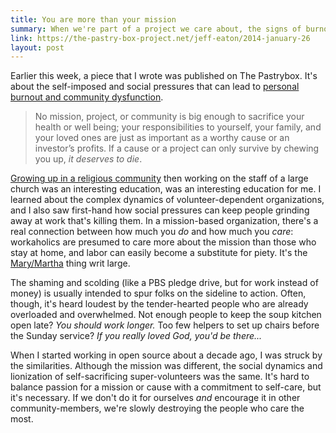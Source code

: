 ```yaml
---
title: You are more than your mission
summary: When we're part of a project we care about, the signs of burnout can sneak up on us.
link: https://the-pastry-box-project.net/jeff-eaton/2014-january-26
layout: post
---
```

Earlier this week, a piece that I wrote was published on The Pastrybox. It's about the self-imposed and social pressures that can lead to [personal burnout and community dysfunction](https://the-pastry-box-project.net/jeff-eaton/2014-january-26).

> No mission, project, or community is big enough to sacrifice your health or well being; your responsibilities to yourself, your family, and your loved ones are just as important as a worthy cause or an investor’s profits. If a cause or a project can only survive by chewing you up, *it deserves to die*.

[Growing up in a religious community](https://medium.com/growing-up-goddy) then working on the staff of a large church was an interesting education, was an interesting education for me. I learned about the complex dynamics of volunteer-dependent organizations, and I also saw first-hand how social pressures can keep people grinding away at work that's killing them. In a mission-based organization, there's a real connection between how much you *do* and how much you *care*: workaholics are presumed to care more about the mission than those who stay at home, and labor can easily become a substitute for piety. It's the [Mary/Martha](http://www.biblegateway.com/passage/?search=Luke+10%3A38-42) thing writ large.

The shaming and scolding (like a PBS pledge drive, but for work instead of money) is usually intended to spur folks on the sideline to action. Often, though, it's heard loudest by the tender-hearted people who are already overloaded and overwhelmed. Not enough people to keep the soup kitchen open late? *You should work longer.* Too few helpers to set up chairs before the Sunday service? *If you really loved God, you'd be there...*

When I started working in open source about a decade ago, I was struck by the similarities. Although the mission was different, the social dynamics and lionization of self-sacrificing super-volunteers was the same. It's hard to balance passion for a mission or cause with a commitment to self-care, but it's necessary. If we don't do it for ourselves *and* encourage it in other community-members, we're slowly destroying the people who care the most.